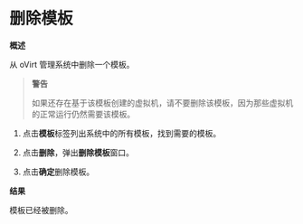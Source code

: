 # 删除模板

**概述**

从 oVirt 管理系统中删除一个模板。

> **警告**
>
> 如果还存在基于该模板创建的虚拟机，请不要删除该模板，因为那些虚拟机的正常运行仍然需要该模板。

1. 点击**模板**标签列出系统中的所有模板，找到需要的模板。

1. 点击**删除**，弹出**删除模板**窗口。

1. 点击**确定**删除模板。

**结果**

模板已经被删除。
